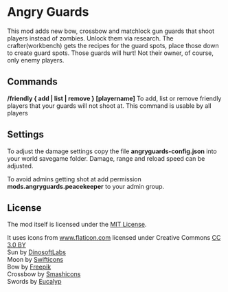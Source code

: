 # Angry Guards

This mod adds new bow, crossbow and matchlock gun guards that shoot players instead of zombies. Unlock them via research. The crafter(workbench) gets the recipes for the guard spots, place those down to create guard spots.
Those guards will hurt! Not their owner, of course, only enemy players.

## Commands
**/friendly { add | list | remove } [playername]**
To add, list or remove friendly players that your guards will not shoot at. This command is usable by all players

## Settings
To adjust the damage settings copy the file **angryguards-config.json** into your world savegame folder. Damage, range and reload speed can be adjusted.

To avoid admins getting shot at add permission **mods.angryguards.peacekeeper** to your admin group.

## License
The mod itself is licensed under the <a href="LICENSE">MIT License</a>.

It uses icons from <a href="https://www.flaticon.com/" title="Flaticon">www.flaticon.com</a> licensed under Creative Commons <a href="http://creativecommons.org/licenses/by/3.0/" title="Creative Commons BY 3.0" target="_blank">CC 3.0 BY</a><br>
Sun by <a href="https://www.flaticon.com/authors/dinosoftlabs" title="DinosoftLabs">DinosoftLabs</a><br>
Moon by <a href="https://www.flaticon.com/authors/swifticons" title="Swifticons">Swifticons</a><br>
Bow by <a href="http://www.freepik.com" title="Freepik">Freepik</a><br>
Crossbow by <a href="https://www.flaticon.com/authors/smashicons" title="Smashicons">Smashicons</a><br>
Swords by <a href="https://www.flaticon.com/authors/eucalyp" title="Eucalyp">Eucalyp</a><br>

